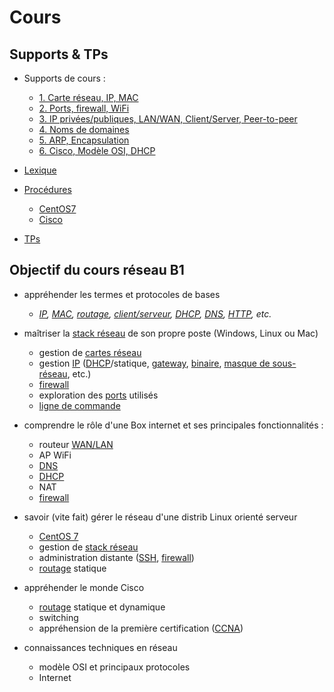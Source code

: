 # Cours
## Supports & TPs

* Supports de cours : 
  * [1. Carte réseau, IP, MAC](./1.md)
  * [2. Ports, firewall, WiFi](./2.md)
  * [3. IP privées/publiques, LAN/WAN, Client/Server, Peer-to-peer](./3.md)
  * [4. Noms de domaines](./4.md)
  * [5. ARP, Encapsulation](./5.md)
  * [6. Cisco, Modèle OSI, DHCP](./6.md)

* [Lexique](./lexique.md)

* [Procédures](./procedures.md)
  * [CentOS7](./procedures.md)
  * [Cisco](./procedures-cisco.md)
  

* [TPs](../tp)

## Objectif du cours réseau B1
* appréhender les termes et protocoles de bases
  * *[IP](./lexique.md#ip--internet-protocol), [MAC](./lexique.md#mac--media-access-control), [routage](./lexique.md#routage-ou-routing), [client/serveur](./3.md#clientserveur), [DHCP](./lexique.md#dhcp--dynamic-host-configuration-protocol), [DNS](./lexique.md#dns--domain-name-system), [HTTP](./lexique.md#http--hypertext-transfer-protocol), etc.*

* maîtriser la [stack réseau](./lexique.md#stack-réseau-ou-stack-tcpip-ou-pile-réseau) de son propre poste (Windows, Linux ou Mac)
  * gestion de [cartes réseau](./lexique.md#carte-réseau-ou-interface-réseau)
  * gestion [IP](./lexique.md#ip--internet-protocol) ([DHCP](./lexique.md#dhcp--dynamic-host-configuration-protocol)/statique, [gateway](./lexique.md#passerelle-ou-gateway), [binaire](./lexique.md#binaire), [masque de sous-réseau](./lexique.md#masque-de-sous-réseau), etc.)
  * [firewall](./lexique.md#pare-feu-ou-firewall)
  * exploration des [ports](./lexique.md#ports) utilisés
  * [ligne de commande](./lexique.md#commandes)
  
* comprendre le rôle d'une Box internet et ses principales fonctionnalités : 
  * routeur [WAN/LAN](./3.md#LAN-WAN)
  * AP WiFi
  * [DNS](./lexique.md#dns--domain-name-system)
  * [DHCP](./lexique.md#dhcp--dynamic-host-configuration-protocol)
  * NAT
  * [firewall](./lexique.md#pare-feu-ou-firewall)
  
* savoir (vite fait) gérer le réseau d'une distrib Linux orienté serveur
  * [CentOS 7](https://www.centos.org/)
  * gestion de [stack réseau](./lexique.md#stack-réseau-ou-stack-tcpip-ou-pile-réseau)
  * administration distante ([SSH](./lexique.md#ssh--secure-shell), [firewall](./lexique.md#pare-feu-ou-firewall))
  * [routage](./lexique.md#routage-ou-routing) statique
  
* appréhender le monde Cisco
  *  [routage](./lexique.md#routage-ou-routing) statique et dynamique
  * switching
  * appréhension de la première certification ([CCNA](https://www.cisco.com/c/en/us/training-events/training-certifications/certifications/associate/ccna-routing-switching.html))
  
* connaissances techniques en réseau
  * modèle OSI et principaux protocoles
  * Internet
